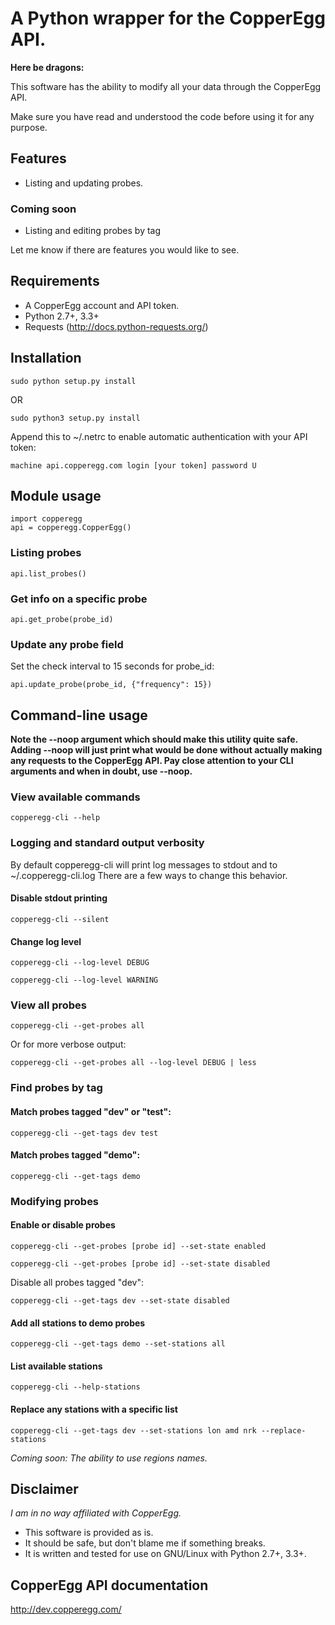 # A Python wrapper for the CopperEgg API.

**Here be dragons:**

This software has the ability to modify all your data through the CopperEgg API.

Make sure you have read and understood the code before using it for any purpose.

## Features

- Listing and updating probes.

### Coming soon
- Listing and editing probes by tag

Let me know if there are features you would like to see.

## Requirements
- A CopperEgg account and API token.
- Python 2.7+, 3.3+
- Requests (http://docs.python-requests.org/)

## Installation

    sudo python setup.py install

OR

	sudo python3 setup.py install

Append this to ~/.netrc to enable automatic authentication with your API token:

	machine api.copperegg.com login [your token] password U

## Module usage

	import copperegg
	api = copperegg.CopperEgg()

### Listing probes

	api.list_probes()

### Get info on a specific probe

	api.get_probe(probe_id)

### Update any probe field
Set the check interval to 15 seconds for probe_id:

	api.update_probe(probe_id, {"frequency": 15})

## Command-line usage

**Note the --noop argument which should make this utility quite safe.
Adding --noop will just print what would be done without actually making
any requests to the CopperEgg API. Pay close attention to your CLI arguments
and when in doubt, use --noop.**

### View available commands

	copperegg-cli --help

### Logging and standard output verbosity
By default copperegg-cli will print log messages to stdout and to ~/.copperegg-cli.log
There are a few ways to change this behavior.

#### Disable stdout printing

	copperegg-cli --silent

#### Change log level

	copperegg-cli --log-level DEBUG

	copperegg-cli --log-level WARNING

### View all probes

	copperegg-cli --get-probes all

Or for more verbose output:

	copperegg-cli --get-probes all --log-level DEBUG | less

### Find probes by tag

#### Match probes tagged "dev" or "test":

	copperegg-cli --get-tags dev test

#### Match probes tagged "demo":

	copperegg-cli --get-tags demo

### Modifying probes

#### Enable or disable probes

	copperegg-cli --get-probes [probe id] --set-state enabled

	copperegg-cli --get-probes [probe id] --set-state disabled

Disable all probes tagged "dev":

	copperegg-cli --get-tags dev --set-state disabled

#### Add all stations to demo probes

	copperegg-cli --get-tags demo --set-stations all

#### List available stations

	copperegg-cli --help-stations

#### Replace any stations with a specific list

	copperegg-cli --get-tags dev --set-stations lon amd nrk --replace-stations

*Coming soon: The ability to use regions names.*

## Disclaimer
*I am in no way affiliated with CopperEgg.*

- This software is provided as is.
- It should be safe, but don't blame me if something breaks.
- It is written and tested for use on GNU/Linux with Python 2.7+, 3.3+.

## CopperEgg API documentation
http://dev.copperegg.com/
